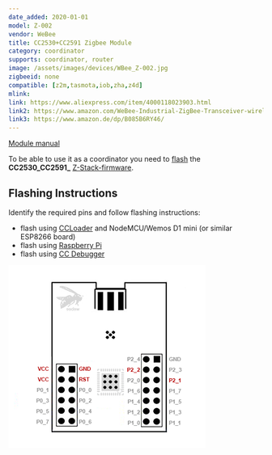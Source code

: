 ```yaml
---
date_added: 2020-01-01
model: Z-002
vendor: WeBee
title: CC2530+CC2591 Zigbee Module
category: coordinator
supports: coordinator, router
image: /assets/images/devices/WBee_Z-002.jpg
zigbeeid: none
compatible: [z2m,tasmota,iob,zha,z4d]
mlink: 
link: https://www.aliexpress.com/item/4000118023903.html
link2: https://www.amazon.com/WeBee-Industrial-ZigBee-Transceiver-wireless/dp/B01EH0XUQO
link3: https://www.amazon.de/dp/B085B6RY46/
---
```

[Module manual](https://www.h-2technik.com/online/webee/ZigBee/Z-002/Z-002.pdf)

To be able to use it as a coordinator you need to [flash](flashing_ccloader) the **CC2530_CC2591_** [Z-Stack-firmware](https://github.com/Koenkk/Z-Stack-firmware/).

## Flashing Instructions
Identify the required pins and follow flashing instructions:
- flash using [CCLoader](/flashing_ccloader.html) and NodeMCU/Wemos D1 mini (or similar ESP8266 board)
- flash using [Raspberry Pi](http://www.marrold.co.uk/2019/12/flashing-cc2530-cc2591-zigbee-module.html)
- flash using [CC Debugger](http://ptvo.info/how-to-select-and-flash-cc2530-144/) 

![Pinout](/assets/images/devices/webee_cc2530_cc2591_pinout.jpg)
